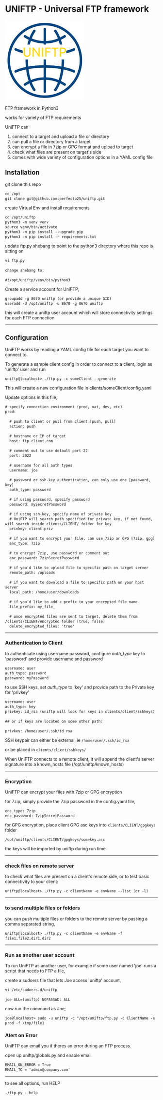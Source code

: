 # UNIFTP - Universal FTP framework

![Alt text](logo.png)

FTP framework in Python3

works for variety of FTP requirements

UniFTP can

1. connect to a target and upload a file or directory
1. can pull a file or directory from a target
1. can encrypt a file in 7zip or GPG format and upload to target
1. check what files are present on target's side
1. comes with wide variety of configuration options in a YAML config file

## Installation

git clone this repo

    cd /opt
    git clone git@github.com:perfecto25/uniftp.git

create Virtual Env and install requirements

    cd /opt/uniftp
    python3 -m venv venv
    source venv/bin/activate
    python3 -m pip install --upgrade pip
    python3 -m pip install -r requirements.txt

update ftp.py shebang to point to the python3 directory where this repo is sitting on

    vi ftp.py

    change shebang to:

    #!/opt/uniftp/venv/bin/python3

Create a service account for UniFTP,

    groupadd -g 8670 uniftp (or provide a unique GID)
    useradd -d /opt/uniftp -u 8670 -g 8670 uniftp

this will create a uniftp user account which will store connectivity settings for each FTP connection

---

## Configuration

UniFTP works by reading a YAML config file for each target you want to connect to.

To generate a sample client config in order to connect to a client, login as 'uniftp' user and run

    uniftp@localhost> ./ftp.py -c someClient --generate

This will create a new configuration file in clients/someClient/config.yaml

Update options in this file,

```
# specify connection environment (prod, uat, dev, etc)
prod:

  # push to client or pull from client [push, pull]
  action: push

  # hostname or IP of target
  host: ftp.client.com

  # comment out to use default port 22
  port: 2022

  # username for all auth types
  username: joe

  # password or ssh-key authentication, can only use one [password, key]
  auth_type: password

  # if using password, specify password
  password: mySecretPassword

  # if using ssh-key, specify name of private key
  # UniFTP will search path specified for private key, if not found, will search inside clients/CLIENT/ folder for key
  privkey: client.priv

  # if you want to encrypt your file, can use 7zip or GPG [7zip, gpg]
  enc_type: 7zip

  # to encrypt 7zip, use password or comment out
  enc_password: 7zipSecretPassword

  # if you'd like to upload file to specific path on target server
  remote_path: /uploads

  # if you want to download a file to specific path on your host server
  local_path: /home/user/downloads

  # if you'd like to add a prefix to your encrypted file name
  file_prefix: my_file_

  # once encrypted files are sent to target, delete them from /clients/CLIENT/encrypted folder [true, false]
  delete_encrypted_files: 'true'
```

---

### Authentication to Client

to authenticate using username password, configure _auth_type_ key to 'password' and provide username and password

    username: user
    auth_type: password
    password: myPassword

to use SSH keys, set _auth_type_ to 'key' and provide path to the Private key for 'privkey'

    username: user
    auth_type: key
    privkey: id_rsa (uniftp will look for keys in clients/client/sshkeys)

    ## or if keys are located on some other path:

    privkey: /home/user/.ssh/id_rsa

SSH keypair can either be external, ie `/home/user/.ssh/id_rsa `

or be placed in `clients/client/sshkeys/`

When UniFTP connects to a remote client, it will append the client's server signature into a known_hosts file (/opt/uniftp/known_hosts)

---

### Encryption

UniFTP can encrypt your files with 7zip or GPG encryption

for 7zip, simply provide the 7zip password in the config.yaml file,

    enc_type: 7zip
    enc_password: 7zipSecretPassword

for GPG encryption, place client GPG asc keys into `clients/CLIENT/gpgkeys` folder

    /opt/uniftp/clients/CLIENT/gpgkeys/somekey.asc

the keys will be imported by uniftp during run time

---

### check files on remote server

to check what files are present on a client's remote side, or to test basic connectivity to your client:

    uniftp@localhost> ./ftp.py -c clientName -e envName --list (or -l)

---

### to send multiple files or folders

you can push multiple files or folders to the remote server by passing a comma separated string,

    uniftp@localhost> ./ftp.py -c clientName -e envName -f file1,file2,dir1,dir2

---

### Run as another user account

To run UniFTP as another user, for example if some user named 'joe' runs a script that needs to FTP a file,

create a sudoers file that lets Joe access 'uniftp' account,

    vi /etc/sudoers.d/uniftp

    joe ALL=(uniftp) NOPASSWD: ALL

now run the command as Joe;

    joe@localhost> sudo -u uniftp -c "/opt/uniftp/ftp.py -c ClientName -e prod -f /tmp/file1

### Alert on Error

UniFTP can email you if theres an error during an FTP process.

open up uniftp/globals.py and enable email

    EMAIL_ON_ERROR = True
    EMAIL_TO = 'admin@company.com'

---

to see all options, run HELP

    ./ftp.py --help
